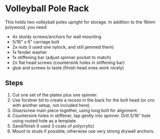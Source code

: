 # Volleyball Pole Rack

This holds two volleyball poles upright for storage.  In addition to the 16mm
polywood, you need:

* 4x sturdy screws/anchors for wall mounting
* 5/16" x 6" carriage bolt
* 2x nuts (I used one nylock, and still jammed them)
* 1x fender washer
* 1x stiffening bar (adjust spinner pocket to match)
* 2x flat head screws (countersink holes in stiffening bar)
* glue and screws to taste (finish head ones work nicely)

## Steps

1. Cut one set of the plates plus one spinner.
2. Use forstner bit to create a recess in the back for the bolt head (or cnc
   with another setup, not included here).
3. Glue/screw main piece together, using long bolt for alignment.
4. Countersink holes in stiffener, tap gently into spinner.  Drill 5/16" hole
   using routed hole as a template.
5. Sand/finish (I used 3 coats of polycrylic)
6. Mount to studs if possible, otherwise use very strong drywall anchors.
